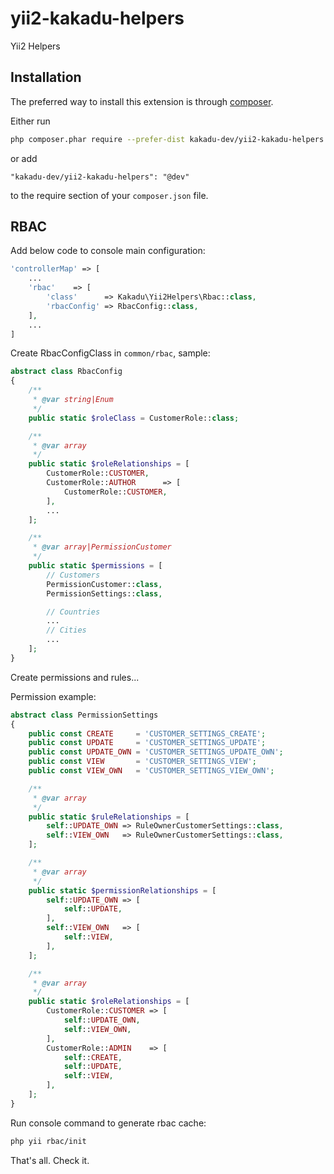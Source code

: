 # yii2-kakadu-helpers

Yii2 Helpers


## Installation

The preferred way to install this extension is through [composer](http://getcomposer.org/download/).

Either run

```bash
php composer.phar require --prefer-dist kakadu-dev/yii2-kakadu-helpers "@dev"
```

or add

```
"kakadu-dev/yii2-kakadu-helpers": "@dev"
```

to the require section of your `composer.json` file.

## RBAC
Add below code to console main configuration:
```php
'controllerMap' => [
    ...
    'rbac'    => [
        'class'      => Kakadu\Yii2Helpers\Rbac::class,
        'rbacConfig' => RbacConfig::class,
    ],
    ...
]
```

Create RbacConfigClass in `common/rbac`, sample:
```php
abstract class RbacConfig
{
    /**
     * @var string|Enum
     */
    public static $roleClass = CustomerRole::class;

    /**
     * @var array
     */
    public static $roleRelationships = [
        CustomerRole::CUSTOMER,
        CustomerRole::AUTHOR      => [
            CustomerRole::CUSTOMER,
        ],
        ...
    ];

    /**
     * @var array|PermissionCustomer
     */
    public static $permissions = [
        // Customers
        PermissionCustomer::class,
        PermissionSettings::class,

        // Countries
        ...
        // Cities
        ...
    ];
}
```

Create permissions and rules...

Permission example:
```php
abstract class PermissionSettings
{
    public const CREATE     = 'CUSTOMER_SETTINGS_CREATE';
    public const UPDATE     = 'CUSTOMER_SETTINGS_UPDATE';
    public const UPDATE_OWN = 'CUSTOMER_SETTINGS_UPDATE_OWN';
    public const VIEW       = 'CUSTOMER_SETTINGS_VIEW';
    public const VIEW_OWN   = 'CUSTOMER_SETTINGS_VIEW_OWN';

    /**
     * @var array
     */
    public static $ruleRelationships = [
        self::UPDATE_OWN => RuleOwnerCustomerSettings::class,
        self::VIEW_OWN   => RuleOwnerCustomerSettings::class,
    ];

    /**
     * @var array
     */
    public static $permissionRelationships = [
        self::UPDATE_OWN => [
            self::UPDATE,
        ],
        self::VIEW_OWN   => [
            self::VIEW,
        ],
    ];

    /**
     * @var array
     */
    public static $roleRelationships = [
        CustomerRole::CUSTOMER => [
            self::UPDATE_OWN,
            self::VIEW_OWN,
        ],
        CustomerRole::ADMIN    => [
            self::CREATE,
            self::UPDATE,
            self::VIEW,
        ],
    ];
}
```

Run console command to generate rbac cache:
```bash
php yii rbac/init
```

That's all. Check it.